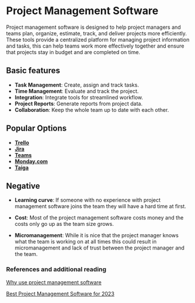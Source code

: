 # Project Management Software

Project management software is designed to help project managers and teams plan,
organize, estimate, track, and deliver projects more efficiently. These tools
provide a centralized platform for managing project information and tasks, this
can help teams work more effectively together and ensure that projects stay in
budget and are completed on time.

## Basic features

- **Task Management**: Create, assign and track tasks.
- **Time Management**: Evaluate and track the project.
- **Integration**: Integrate tools for streamlined workflow.
- **Project Reports**: Generate reports from project data.
- **Collaboration**: Keep the whole team up to date with each other.

## Popular Options

- [**Trello**](https://trello.com/)
- [**Jira**](https://www.atlassian.com/software/jira)
- [**Teams**](https://teams.microsoft.com/)
- [**Monday.com**](https://monday.com/)
- [**Taiga**](https://www.taiga.io/)

## Negative

- **Learning curve**: If someone with no experience with project management
  software joins the team they will have a hard time at first.

- **Cost**: Most of the project management software costs money and the costs
  only go up as the team size grows.

- **Micromanagement**: While it is nice that the project manager knows what the
  team is working on at all times this could result in micromanagement and lack
  of trust between the project manager and the team.

### References and additional reading

[Why use project management software](https://thedigitalprojectmanager.com/projects/why-use-project-management-software-benefits/)

[Best Project Management Software for 2023](https://project-management.com/top-10-project-management-software/)
